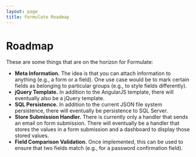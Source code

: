 ```yaml
---
layout: page
title: Formulate Roadmap
---
```


# Roadmap
These are some things that are on the horizon for Formulate:

* **Meta Information.** The idea is that you can attach information to anything (e.g., a form or a field). One use case would be to mark certain fields as belonging to particular groups (e.g., to style fields differently).
* **jQuery Template.** In addition to the AngularJS template, there will eventually also be a jQuery template.
* **SQL Persistence.** In addition to the current JSON file system persistence, there will eventually be persistence to SQL Server.
* **Store Submission Handler.** There is currently only a handler that sends an email on form submission. There will eventually be a handler that stores the values in a form submission and a dashboard to display those stored values.
* **Field Comparison Validation.** Once implemented, this can be used to ensure that two fields match (e.g., for a password confirmation field).